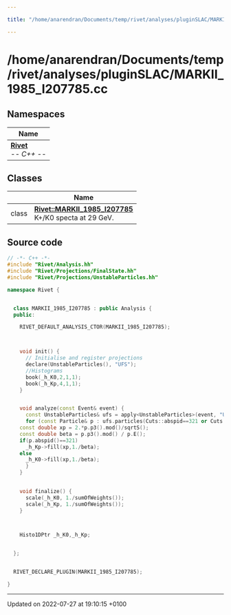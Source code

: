 ```yaml
---

title: "/home/anarendran/Documents/temp/rivet/analyses/pluginSLAC/MARKII_1985_I207785.cc"

---
```


# /home/anarendran/Documents/temp/rivet/analyses/pluginSLAC/MARKII_1985_I207785.cc



## Namespaces

| Name           |
| -------------- |
| **[Rivet](http://example.org/namespaces/namespacerivet/)** <br>-*- C++ -*-  |

## Classes

|                | Name           |
| -------------- | -------------- |
| class | **[Rivet::MARKII_1985_I207785](http://example.org/classes/classrivet_1_1markii__1985__i207785/)** <br>K+/K0 specta at 29 GeV.  |




## Source code

```cpp
// -*- C++ -*-
#include "Rivet/Analysis.hh"
#include "Rivet/Projections/FinalState.hh"
#include "Rivet/Projections/UnstableParticles.hh"

namespace Rivet {


  class MARKII_1985_I207785 : public Analysis {
  public:

    RIVET_DEFAULT_ANALYSIS_CTOR(MARKII_1985_I207785);



    void init() {
      // Initialise and register projections
      declare(UnstableParticles(), "UFS");
      //Histograms
      book(_h_K0,2,1,1);
      book(_h_Kp,4,1,1);
    }


    void analyze(const Event& event) {
      const UnstableParticles& ufs = apply<UnstableParticles>(event, "UFS");
      for (const Particle& p : ufs.particles(Cuts::abspid==321 or Cuts::abspid==310 or Cuts::abspid==130)) {
    const double xp = 2.*p.p3().mod()/sqrtS();
    const double beta = p.p3().mod() / p.E();
    if(p.abspid()==321)
      _h_Kp->fill(xp,1./beta);
    else
      _h_K0->fill(xp,1./beta);
      }
    }
    

    void finalize() {
      scale(_h_K0, 1./sumOfWeights());
      scale(_h_Kp, 1./sumOfWeights());
    }



    Histo1DPtr _h_K0,_h_Kp;


  };


  RIVET_DECLARE_PLUGIN(MARKII_1985_I207785);

}
```


-------------------------------

Updated on 2022-07-27 at 19:10:15 +0100
